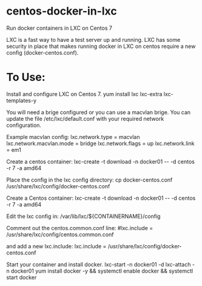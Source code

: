 # centos-docker-in-lxc
Run docker containers in LXC on Centos 7

LXC is a fast way to have a test server up and running. LXC has some security  in place that makes running docker in LXC on centos require a new config (docker-centos.conf). 

# To Use:
Install and configure LXC on Centos 7. 
yum install lxc lxc-extra lxc-templates-y

You will need a brige configured or you can use a macvlan brige. You can update the file /etc/lxc/default.conf with your required network configuration. 

Example macvlan config: 
lxc.network.type = macvlan
lxc.network.macvlan.mode = bridge
lxc.network.flags = up
lxc.network.link = em1

Create a centos container: 
lxc-create -t download -n docker01 -- -d centos -r 7 -a amd64

Place the config in the lxc config directory:
cp docker-centos.conf /usr/share/lxc/config/docker-centos.conf

Create a Centos container:
lxc-create -t download -n docker01 -- -d centos -r 7 -a amd64

Edit the lxc config in: 
/var/lib/lxc/${CONTAINERNAME}/config 

Comment out the centos.common.conf line:
#lxc.include = /usr/share/lxc/config/centos.common.conf

and add a new lxc.include:
lxc.include = /usr/share/lxc/config/docker-centos.conf

Start your container and install docker. 
lxc-start -n docker01 -d
lxc-attach -n docker01
yum install docker -y && systemctl enable docker && systemctl start docker

